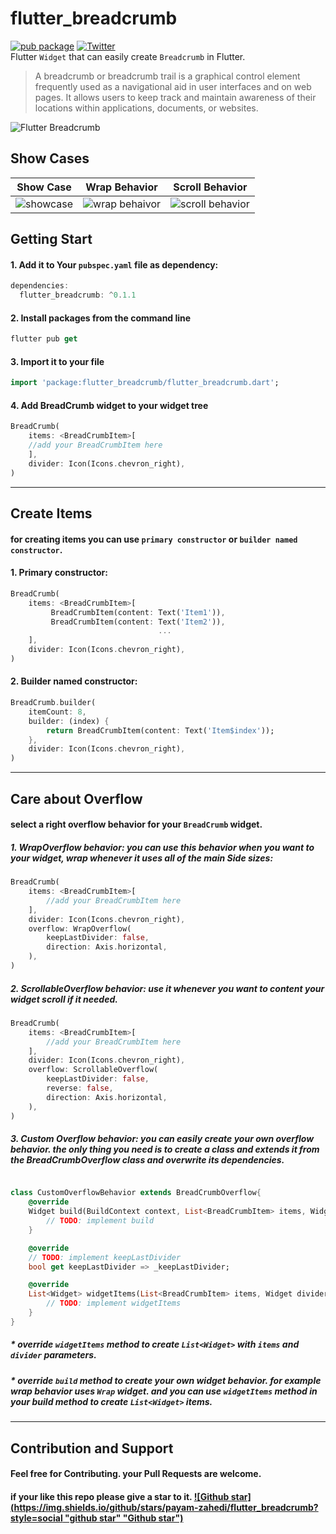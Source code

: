 # flutter_breadcrumb
[![pub package](https://img.shields.io/pub/v/flutter_breadcrumb?color=blue&style=plastic)](https://pub.dartlang.org/packages/flutter_breadcrumb)
[![Twitter](https://img.shields.io/twitter/url?color=blue&style=plastic&url=https%3A%2F%2Ftwitter.com%2Fpayam_zahedi)](https://twitter.com/payam_zahedi)
<br/>
Flutter `Widget` that can easily create `Breadcrumb` in Flutter.

> A breadcrumb or breadcrumb trail is a graphical control element frequently used as a navigational aid in user interfaces and on web pages. It allows users to keep track and maintain awareness of their locations within applications, documents, or websites.

![Flutter Breadcrumb](https://raw.githubusercontent.com/payam-zahedi/flutter_breadcrumb/master/files/image/header.jpg "Flutter Breadcrumb")
## Show Cases


|Show Case   | Wrap Behavior  | Scroll Behavior  |
| ------------ | ------------ | ------------ |
| ![showcase](https://github.com/payam-zahedi/flutter_breadcrumb/blob/master/files/gif/showcase.gif?raw=true "showcase")  |  ![wrap behaivor](https://github.com/payam-zahedi/flutter_breadcrumb/blob/master/files/gif/wrap.gif?raw=true "wrap behaivor") | ![scroll behavior](https://github.com/payam-zahedi/flutter_breadcrumb/blob/master/files/gif/scroll.gif?raw=true "scroll behavior")  |

## Getting Start

#### 1. Add it to Your `pubspec.yaml` file as dependency:

```dart
dependencies:
  flutter_breadcrumb: ^0.1.1
```

#### 2. Install packages from the command line

```dart
flutter pub get
```

#### 3. Import it to your file
```dart
import 'package:flutter_breadcrumb/flutter_breadcrumb.dart';
```

#### 4. Add BreadCrumb widget to your widget tree
```dart
BreadCrumb(
	items: <BreadCrumbItem>[
	//add your BreadCrumbItem here
	],
	divider: Icon(Icons.chevron_right),
)
```

------------

## Create Items

#### for creating items you can use `primary constructor` or `builder named constructor`.

#### 1. Primary constructor:
```dart
BreadCrumb(
	items: <BreadCrumbItem>[
		 BreadCrumbItem(content: Text('Item1')),
		 BreadCrumbItem(content: Text('Item2')),
								 ...
	],
	divider: Icon(Icons.chevron_right),
)
```
#### 2. Builder named constructor:
```dart
BreadCrumb.builder(
	itemCount: 8,
	builder: (index) {
		return BreadCrumbItem(content: Text('Item$index'));
	},
	divider: Icon(Icons.chevron_right),
)
```
------------
## Care about Overflow

#### select a right overflow behavior for your `BreadCrumb` widget.

##### 1. WrapOverflow behavior: you can use this behavior when you want to your widget, wrap whenever it uses all of the main Side sizes:

```dart
BreadCrumb(
	items: <BreadCrumbItem>[
		//add your BreadCrumbItem here
	],
	divider: Icon(Icons.chevron_right),
	overflow: WrapOverflow(
		keepLastDivider: false,
		direction: Axis.horizontal,
	),
)
```

##### 2. ScrollableOverflow behavior: use it whenever you want to content your widget scroll if it needed.
```dart
BreadCrumb(
	items: <BreadCrumbItem>[
		//add your BreadCrumbItem here
	],
	divider: Icon(Icons.chevron_right),
	overflow: ScrollableOverflow(
		keepLastDivider: false,
		reverse: false,
		direction: Axis.horizontal,
	),
)
```
##### 3. Custom Overflow behavior: you can easily create your own overflow behavior. the only thing you need is to create a class and extends it from the BreadCrumbOverflow class and overwrite its dependencies.
```dart

class CustomOverflowBehavior extends BreadCrumbOverflow{
	@override
	Widget build(BuildContext context, List<BreadCrumbItem> items, Widget divider) {
		// TODO: implement build
	}

	@override
	// TODO: implement keepLastDivider
	bool get keepLastDivider => _keepLastDivider;

	@override
	List<Widget> widgetItems(List<BreadCrumbItem> items, Widget divider) {
		// TODO: implement widgetItems
	}
}
```

##### * override `widgetItems` method to create `List<Widget>` with `items` and `divider` parameters.
##### * override `build` method to create your own widget behavior. for example wrap behavior uses `Wrap` widget. and you can use `widgetItems` method in your build method to create `List<Widget>` items.
------------
## Contribution and Support
#### Feel free for Contributing. your Pull Requests are welcome.
#### if your like this repo please give a star to it. [![Github star](https://img.shields.io/github/stars/payam-zahedi/flutter_breadcrumb?style=social "github star" "Github star")](https://github.com/payam-zahedi/flutter_breadcrumb "Github star")
